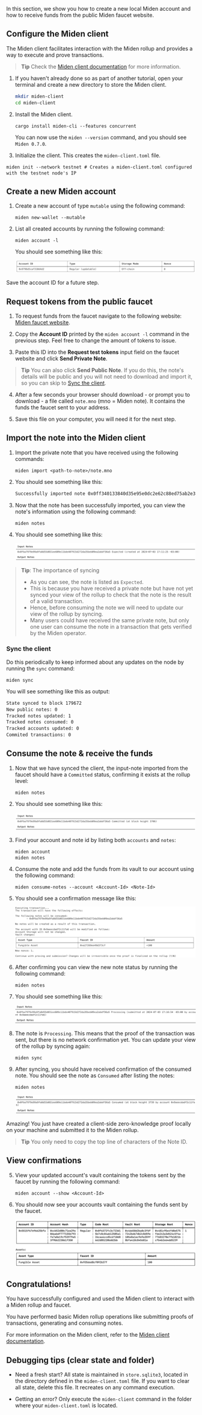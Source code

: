 In this section, we show you how to create a new local Miden account and how to receive funds from the public Miden faucet website.

## Configure the Miden client

The Miden client facilitates interaction with the Miden rollup and provides a way to execute and prove transactions.

> **Tip**
> Check the [Miden client documentation](https://0xpolygonmiden.github.io/miden-docs/miden-client/cli-reference.html) for more information.

1. If you haven't already done so as part of another tutorial, open your terminal and create a new directory to store the Miden client.

    ```sh
    mkdir miden-client
    cd miden-client
    ```

2. Install the Miden client.

      ```shell
      cargo install miden-cli --features concurrent
      ```
      You can now use the `miden --version` command, and you should see `Miden 0.7.0`.

3. Initialize the client. This creates the `miden-client.toml` file.

```shell
miden init --network testnet # Creates a miden-client.toml configured with the testnet node's IP
```

## Create a new Miden account

1. Create a new account of type `mutable` using the following command:

      ```shell
      miden new-wallet --mutable
      ```

2. List all created accounts by running the following command:

      ```shell
      miden account -l
      ```
      You should see something like this:

      ![Result of listing miden accounts](../img/get-started/miden-account-list.png)

Save the account ID for a future step.

## Request tokens from the public faucet

1. To request funds from the faucet navigate to the following website: [Miden faucet website](https://testnet.miden.io/).

2. Copy the **Account ID** printed by the `miden account -l` command in the previous step. Feel free to change the amount of tokens to issue.

3. Paste this ID into the **Request test tokens** input field on the faucet website and click **Send Private Note**.

> **Tip**
> You can also click **Send Public Note**. If you do this, the note's details will be public and you will not need to download and import it, so you can skip to [Sync the client](#sync-the-client).  

4. After a few seconds your browser should download - or prompt you to download - a file called `note.mno` (mno = Miden note). It contains the funds the faucet sent to your address.

5. Save this file on your computer, you will need it for the next step. 

## Import the note into the Miden client

1. Import the private note that you have received using the following commands: 

      ```shell
      miden import <path-to-note>/note.mno
      ```

2. You should see something like this:

      ```sh
      Successfully imported note 0x0ff340133840d35e95e0dc2e62c88ed75ab2e383dc6673ce0341bd486fed8cb6
      ```

3. Now that the note has been successfully imported, you can view the note's information using the following command: 

      ```shell
      miden notes
      ```

4. You should see something like this:

      ![Result of viewing miden notes](../img/get-started/note-view.png)

> **Tip**: The importance of syncing
> - As you can see, the note is listed as `Expected`.
> - This is because you have received a private note but have not yet synced your view of the rollup to check that the note is the result of a valid transaction.
> - Hence, before consuming the note we will need to update our view of the rollup by syncing.
> - Many users could have received the same private note, but only one user can consume the note in a transaction that gets verified by the Miden operator.

### Sync the client

Do this periodically to keep informed about any updates on the node by running the `sync` command:

```shell
miden sync
```

You will see something like this as output:

```sh
State synced to block 179672
New public notes: 0
Tracked notes updated: 1
Tracked notes consumed: 0
Tracked accounts updated: 0
Commited transactions: 0
```

## Consume the note & receive the funds

1. Now that we have synced the client, the input-note imported from the faucet should have a `Committed` status, confirming it exists at the rollup level:

      ```shell
      miden notes
      ```

2. You should see something like this:

      ![Viewing commit height info](../img/get-started/commit-height.png)

3. Find your account and note id by listing both `accounts` and `notes`:

      ```shell
      miden account
      miden notes
      ```

4. Consume the note and add the funds from its vault to our account using the following command: 

      ```shell
      miden consume-notes --account <Account-Id> <Note-Id>
      ```

5. You should see a confirmation message like this:

      ![Transaction confirmation message](../img/get-started/transaction-confirmation.png)

6. After confirming you can view the new note status by running the following command:

      ```shell
      miden notes
      ```

7. You should see something like this:

      ![Viewing process info](../img/get-started/processing-note.png)

8. The note is `Processing`. This means that the proof of the transaction was sent, but there is no network confirmation yet. You can update your view of the rollup by syncing again:

      ```shell
      miden sync
      ```

9. After syncing, you should have received confirmation of the consumed note. You should see the note as `Consumed` after listing the notes:

      ```shell
      miden notes
      ```

      ![Viewing consumed note](../img/get-started/consumed-note.png)


  Amazing! You just have created a client-side zero-knowledge proof locally on your machine and submitted it to the Miden rollup.

> **Tip**
> You only need to copy the top line of characters of the Note ID.

## View confirmations

5. View your updated account's vault containing the tokens sent by the faucet by running the following command: 

      ```shell
      miden account --show <Account-Id>
      ```

6. You should now see your accounts vault containing the funds sent by the faucet. 

      ![Viewing account vault with funds](../img/get-started/view-account-vault.png)

## Congratulations!

You have successfully configured and used the Miden client to interact with a Miden rollup and faucet.

You have performed basic Miden rollup operations like submitting proofs of transactions, generating and consuming notes.

For more information on the Miden client, refer to the [Miden client documentation](https://0xpolygonmiden.github.io/miden-docs/miden-client/index.html).

## Debugging tips (clear state and folder)

- Need a fresh start? All state is maintained in `store.sqlite3`, located in the directory defined in the `miden-client.toml` file. If you want to clear all state, delete this file. It recreates on any command execution.

- Getting an error? Only execute the `miden-client` command in the folder where your `miden-client.toml` is located.
